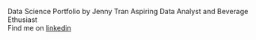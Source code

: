 Data Science Portfolio by Jenny Tran
Aspiring Data Analyst and Beverage Ethusiast <br>
Find me on <a href=”www.linkedin.com/in/jennttraan”>linkedin</a>


<!---
jennttraan/jennttraan is a ✨ special ✨ repository because its `README.md` (this file) appears on your GitHub profile.
You can click the Preview link to take a look at your changes.
--->
